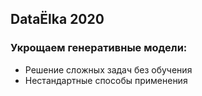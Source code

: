 ## DataЁlka 2020 

### Укрощаем генеративные модели: 
  - Решение сложных задач без обучения
  - Нестандартные способы применения
